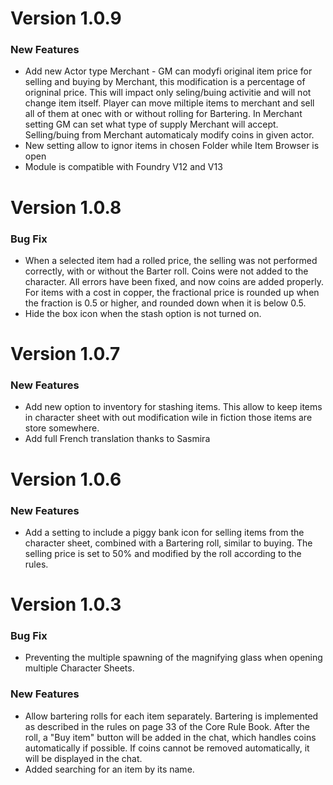 # Version 1.0.9

<h3>New Features</h3>
<ul>
    <li>Add new Actor type Merchant - GM can modyfi original item price for selling and buying by Merchant, this modification is a percentage of origninal price.
     This will impact only seling/buing activitie and will not change item itself. Player can move miltiple items to merchant and sell all of them at onec with or without rolling for Bartering. In Merchant setting GM can set what type of supply Merchant will accept. Selling/buing from Merchant automaticaly modify coins in given actor.
     </li>
     <li>New setting allow to ignor items in chosen Folder while Item Browser is open</li>
     <li>Module is compatible with Foundry V12 and V13</li>
</ul>

# Version 1.0.8

<h3>Bug Fix</h3>
<ul>
    <li>When a selected item had a rolled price, the selling was not performed correctly, with or without the Barter roll. Coins were not added to the character. All errors have been fixed, and now coins are added properly. For items with a cost in copper, the fractional price is rounded up when the fraction is 0.5 or higher, and rounded down when it is below 0.5.</li>
    <li>Hide the box icon when the stash option is not turned on.</li>
</ul>

# Version 1.0.7

<h3>New Features</h3>
<ul>
    <li>Add new option to inventory for stashing items. This allow to keep items in character sheet with out modification wile in fiction those items are store somewhere.
    </li>
    <li> Add full French translation thanks to Sasmira</li>
 </ul>

# Version 1.0.6

<h3>New Features</h3>
<ul>
   <li>Add a setting to include a piggy bank icon for selling items from the character sheet, combined with a Bartering roll, similar to buying. The selling price is set to 50% and modified by the roll according to the rules.</li>

</ul>

# Version 1.0.3

<h3>Bug Fix</h3>
<ul>
    <li>Preventing the multiple spawning of the magnifying glass when opening multiple Character Sheets.</li>
</ul>
<h3>New Features</h3>
<ul>
    <li>Allow bartering rolls for each item separately. Bartering is implemented as described in the rules on page 33 of the Core Rule Book. After the roll, a "Buy item" button will be added in the chat, which handles coins automatically if possible. If coins cannot be removed automatically, it will be displayed in the chat.</li>
    <li>Added searching for an item by its name.</li>
</ul>
